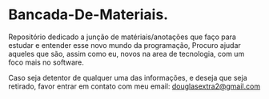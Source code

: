# Bancada-De-Materiais.
Repositório dedicado a junção de matériais/anotações que faço para estudar e entender esse novo mundo da programação, Procuro ajudar aqueles que são, assim como eu, novos na area de tecnologia, com um foco mais no software.




Caso seja detentor de qualquer uma das informações, e deseja que seja retirado, favor entrar em contato com meu email: douglasextra2@gmail.com
